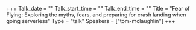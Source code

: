 +++
Talk_date = ""
Talk_start_time = ""
Talk_end_time = ""
Title = "Fear of Flying: Exploring the myths, fears, and preparing for crash landing when going serverless"
Type = "talk"
Speakers = ["tom-mclaughlin"]
+++



